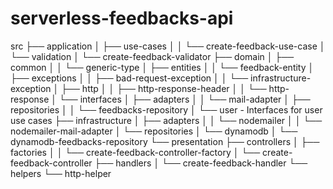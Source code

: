 # serverless-feedbacks-api

src
├── application
│   ├── use-cases
│   │   └── create-feedback-use-case
│   └── validation
│       └── create-feedback-validator
├── domain
│   ├── common
│   │   └── generic-type
│   ├── entities
│   │   └── feedback-entity
│   ├── exceptions
│   │   ├── bad-request-exception
│   │   └── infrastructure-exception
│   ├── http
│   │   ├── http-response-header
│   │   └── http-response
│   └── interfaces
│       ├── adapters
│       │   └── mail-adapter
│       ├── repositories
│       │   └── feedbacks-repository
│       └── user - Interfaces for user use cases
├── infrastructure
│   ├── adapters
│   │   └── nodemailer 
│   │       └── nodemailer-mail-adapter
│   └── repositories
│       └── dynamodb
│           └── dynamodb-feedbacks-repository
└── presentation
    ├── controllers
    │   ├── factories
    │   │   └── create-feedback-controller-factory
    │   └── create-feedback-controller
    ├── handlers
    │   └── create-feedback-handler
    └── helpers
        └── http-helper
